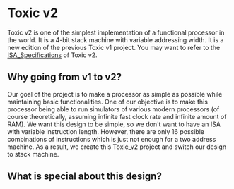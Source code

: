 # Toxic v2
Toxic v2 is one of the simplest implementation of a functional processor in the world. It is a 4-bit stack machine with variable addressing width. It is a new edition of the previous Toxic v1 project. You may want to refer to the [ISA_Specifications](Toxic_Specifications.pdf) of Toxic v2.
## Why going from v1 to v2?
Our goal of the project is to make a processor as simple as possible while maintaining basic functionalities. One of our objective is to make this processor being able to run simulators of various modern processors (of course theoretically, assuming infinite fast clock rate and infinite amount of RAM). We want this design to be simple,  so we don't want to have an ISA with variable instruction length. However, there are only 16 possible combinations of instructions which is just not enough for a two address machine. As a result, we create this Toxic_v2 project and switch our design to stack machine.
## What is special about this design?